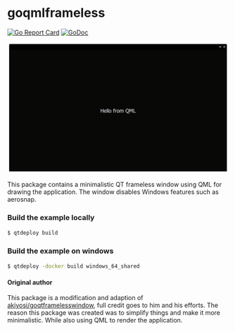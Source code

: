 
# goqmlframeless
[![Go Report Card](https://goreportcard.com/badge/github.com/nokka/goqmlframeless)](https://goreportcard.com/report/github.com/nokka/goqmlframeless)
[![GoDoc](https://godoc.org/github.com/nokka/goqmlframeless?status.svg)](https://godoc.org/github.com/nokka/goqmlframeless)

![Example window](docs/example.png)

This package contains a minimalistic QT frameless window using QML for drawing the application. The window disables Windows features such as aerosnap.

### Build the example locally
```sh
$ qtdeploy build
```

### Build the example on windows
```sh
$ qtdeploy -docker build windows_64_shared
```

#### Original author
This package is a modification and adaption of [akiyosi/goqtframelesswindow](https://github.com/akiyosi/goqtframelesswindow), full credit goes to him and his efforts. The reason this package was created was to simplify things and make it more minimalistic. While also using QML to render the application.